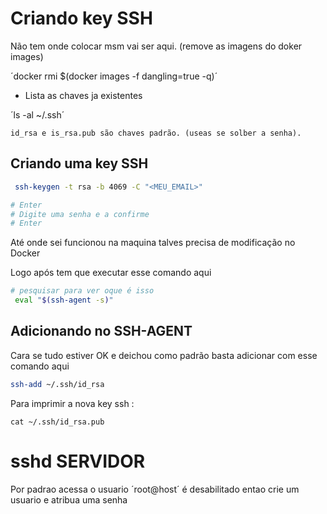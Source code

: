 # Criando key SSH 

Não tem onde colocar msm vai ser aqui. (remove as imagens <none> do doker images)

´docker rmi $(docker images -f dangling=true -q)´


* Lista as chaves ja existentes

´ls -al ~/.ssh´

    id_rsa e is_rsa.pub são chaves padrão. (useas se solber a senha).

## Criando uma key SSH

```sh
 ssh-keygen -t rsa -b 4069 -C "<MEU_EMAIL>"

# Enter
# Digite uma senha e a confirme 
# Enter
```

Até onde sei funcionou na maquina  talves precisa de modificação no Docker

Logo após tem que executar esse comando aqui

```sh
# pesquisar para ver oque é isso
 eval "$(ssh-agent -s)"
```

## Adicionando no SSH-AGENT

Cara se tudo estiver OK e deichou como padrão basta adicionar com esse comando aqui

```sh
ssh-add ~/.ssh/id_rsa
```

Para imprimir a nova key ssh : 

`cat ~/.ssh/id_rsa.pub`

# sshd SERVIDOR

Por padrao acessa o usuario ´root@host´ é desabilitado entao crie um usuario e atribua uma senha